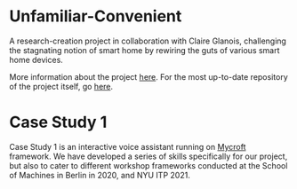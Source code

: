 # Unfamiliar-Convenient

A research-creation project in collaboration with Claire Glanois, challenging the stagnating notion of smart home by rewiring the guts of various smart home devices. 

More information about the project [here](https://vjnks.com/works/unfamiliar-convenient-project-in-progress-46).
For the most up-to-date repository of the project itself, go [here](https://github.com/claireaoi/unfamiliarconvenient).

# Case Study 1 

Case Study 1 is an interactive voice assistant running on [Mycroft](https://github.com/mycroftai) framework. We have developed a series of skills specifically for our project, but also to cater to different workshop frameworks conducted at the School of Machines in Berlin in 2020, and NYU ITP 2021. 
